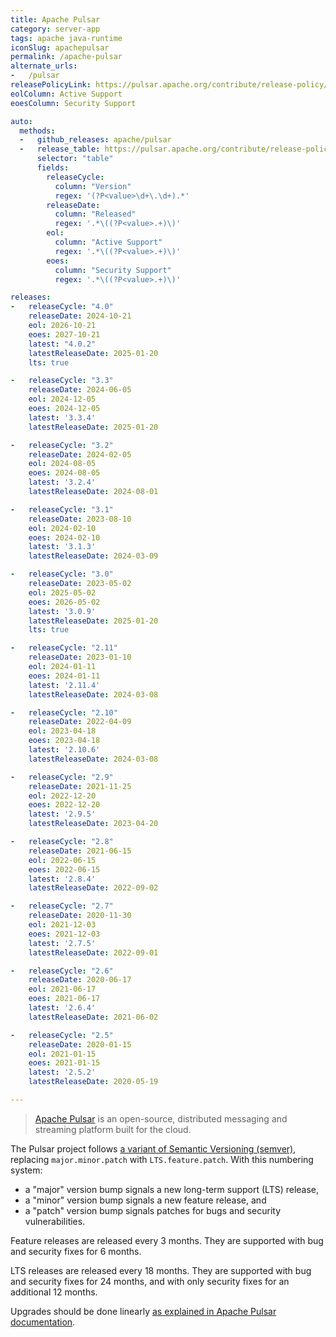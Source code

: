```yaml
---
title: Apache Pulsar
category: server-app
tags: apache java-runtime
iconSlug: apachepulsar
permalink: /apache-pulsar
alternate_urls:
-   /pulsar
releasePolicyLink: https://pulsar.apache.org/contribute/release-policy/
eolColumn: Active Support
eoesColumn: Security Support

auto:
  methods:
  -   github_releases: apache/pulsar
  -   release_table: https://pulsar.apache.org/contribute/release-policy/
      selector: "table"
      fields:
        releaseCycle:
          column: "Version"
          regex: '(?P<value>\d+\.\d+).*'
        releaseDate:
          column: "Released"
          regex: '.*\((?P<value>.+)\)'
        eol:
          column: "Active Support"
          regex: '.*\((?P<value>.+)\)'
        eoes:
          column: "Security Support"
          regex: '.*\((?P<value>.+)\)'

releases:
-   releaseCycle: "4.0"
    releaseDate: 2024-10-21
    eol: 2026-10-21
    eoes: 2027-10-21
    latest: "4.0.2"
    latestReleaseDate: 2025-01-20
    lts: true

-   releaseCycle: "3.3"
    releaseDate: 2024-06-05
    eol: 2024-12-05
    eoes: 2024-12-05
    latest: '3.3.4'
    latestReleaseDate: 2025-01-20

-   releaseCycle: "3.2"
    releaseDate: 2024-02-05
    eol: 2024-08-05
    eoes: 2024-08-05
    latest: '3.2.4'
    latestReleaseDate: 2024-08-01

-   releaseCycle: "3.1"
    releaseDate: 2023-08-10
    eol: 2024-02-10
    eoes: 2024-02-10
    latest: '3.1.3'
    latestReleaseDate: 2024-03-09

-   releaseCycle: "3.0"
    releaseDate: 2023-05-02
    eol: 2025-05-02
    eoes: 2026-05-02
    latest: '3.0.9'
    latestReleaseDate: 2025-01-20
    lts: true

-   releaseCycle: "2.11"
    releaseDate: 2023-01-10
    eol: 2024-01-11
    eoes: 2024-01-11
    latest: '2.11.4'
    latestReleaseDate: 2024-03-08

-   releaseCycle: "2.10"
    releaseDate: 2022-04-09
    eol: 2023-04-18
    eoes: 2023-04-18
    latest: '2.10.6'
    latestReleaseDate: 2024-03-08

-   releaseCycle: "2.9"
    releaseDate: 2021-11-25
    eol: 2022-12-20
    eoes: 2022-12-20
    latest: '2.9.5'
    latestReleaseDate: 2023-04-20

-   releaseCycle: "2.8"
    releaseDate: 2021-06-15
    eol: 2022-06-15
    eoes: 2022-06-15
    latest: '2.8.4'
    latestReleaseDate: 2022-09-02

-   releaseCycle: "2.7"
    releaseDate: 2020-11-30
    eol: 2021-12-03
    eoes: 2021-12-03
    latest: '2.7.5'
    latestReleaseDate: 2022-09-01

-   releaseCycle: "2.6"
    releaseDate: 2020-06-17
    eol: 2021-06-17
    eoes: 2021-06-17
    latest: '2.6.4'
    latestReleaseDate: 2021-06-02

-   releaseCycle: "2.5"
    releaseDate: 2020-01-15
    eol: 2021-01-15
    eoes: 2021-01-15
    latest: '2.5.2'
    latestReleaseDate: 2020-05-19

---
```


> [Apache Pulsar](https://pulsar.apache.org) is an open-source, distributed messaging and streaming
> platform built for the cloud.

The Pulsar project follows [a variant of Semantic Versioning (semver)](https://pulsar.apache.org/contribute/release-policy/#release-semantics),
replacing `major.minor.patch` with `LTS.feature.patch`. With this numbering system:

- a "major" version bump signals a new long-term support (LTS) release,
- a "minor" version bump signals a new feature release, and
- a "patch" version bump signals patches for bugs and security vulnerabilities.

Feature releases are released every 3 months. They are supported with bug and security fixes for 6
months.

LTS releases are released every 18 months. They are supported with bug and security fixes for 24
months, and with only security fixes for an additional 12 months.

Upgrades should be done linearly [as explained in Apache Pulsar documentation](https://pulsar.apache.org/contribute/release-policy/#compatibility-between-releases).
